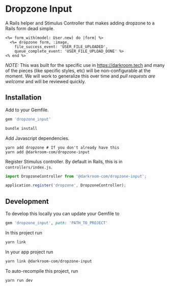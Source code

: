 # Dropzone Input

A Rails helper and Stimulus Controller that makes adding dropzone to a Rails form dead simple.

```erb
<%= form_with(model: User.new) do |form| %>
  <%= dropzone form, :image,
    file_success_event: 'USER_FILE_UPLOADED',
    queue_complete_event: 'USER_FILE_UPLOAD_DONE' %>
<% end %>
```

*NOTE:* This was built for the specific use in https://darkroom.tech and many of the pieces (like
specific styles, etc) will be non-configurable at the moment. We will work to generalize this over
time and *pull requests are welcome* and will be reviewed quickly.

## Installation

Add to your Gemfile.

```ruby
gem 'dropzone_input'
```

```sh
bundle install
```

Add Javascript dependencies.

```
yarn add dropzone # If you don't already have this
yarn add @darkroom-com/dropzone-input
```

Register Stimulus controller. By default in Rails, this is in `controllers/index.js`.

```js
import DropzoneController from '@darkroom-com/dropzone-input';

application.register('dropzone', DropzoneController);
```

## Development

To develop this locally you can update your Gemfile to

```ruby
gem 'dropzone_input', path: 'PATH_TO_PROJECT'
```

In this project run

```sh
yarn link
```

In your app project run

```sh
yarn link @darkroom-com/dropzone-input
```

To auto-recompile this project, run

```sh
yarn run dev
```
